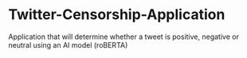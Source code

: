 # Twitter-Censorship-Application
Application that will determine whether a tweet is positive, negative or neutral using an AI model (roBERTA)
